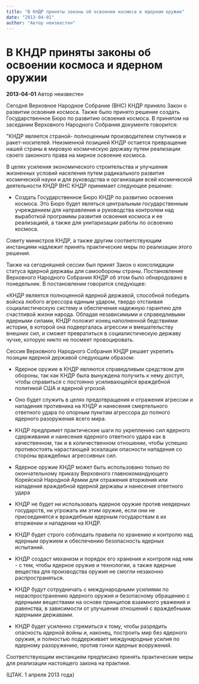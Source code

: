 ```yaml
---
title: "В КНДР приняты законы об освоении космоса и ядерном оружии"
date: "2013-04-01"
author: "Автор неизвестен"
---
```


# В КНДР приняты законы об освоении космоса и ядерном оружии

**2013-04-01** Автор неизвестен

Сегодня Верховное Народное Собрание (ВНС) КНДР приняло Закон о развитии освоения космоса. Также было принято решение создать Государственное Бюро по развитию освоения космоса. В принятом на заседании Верховного Народного Собрания документе говорится:

 "КНДР является страной- полноценным производителем спутников и ракет-носителей. Неизменной позицией КНДР остается превращение нашей страны в мировую космическую державу путем реализации своего законного права на мирное освоение космоса.

В целях усиления экономического строительства и улучшения жизненных условий населения путем радикального развития космической науки и для руководства и организации всей космической деятельности КНДР ВНС КНДР принимает следующее решение:

 - Создать Государственное Бюро КНДР по развитию освоения космоса. Это Бюро будет являться центральным государственным учреждением для направления и руководства контролем над выработкой программы развития освоения космоса и ее реализацией, а также для унитаризации работы по освоению космоса.

Совету министров КНДР, а также другим соответствующим инстанциям надлежит принять практические меры по реализации этого решения.

Также на сегодняшней сессии был принят Закон о консолидации статуса ядерной державы для самообороны страны. Постановление Верховного Народного Собрания КНДР об этом было обнародовано в понедельник. В постановлении говорится следующее:

 «КНДР является полноценной ядерной державой, способной победить войска любого агрессора единым ударом, твердо отстаивая социалистическую систему и обеспечения надежную гарантию для счастливой жизни народа. Обладая независимыми и справедливыми ядерными силами, КНДР положит конец наполненной бедствиями истории, в которой она подвергалась агрессии и вмешательству внешних сил, и сможет превратиться в социалистическую державу чучхе, которую никто не посмеет провоцировать.

Сессия Верховного Народного Собрания КНДР решает укрепить позиции ядерной державой следующим образом:

 - Ядерное оружие в КНДР являются справедливым средством для обороны, так как КНДР была вынуждена получить к нему доступ, чтобы справиться с постоянно усиливающейся враждебной политикой США и ядерной угрозой.

 - Оно будет служить в целях предотвращения и отражения агрессии и нападения противника на КНДР и нанесения смертельного ответного удара по опорным пунктам агрессора до полного ядерного разоружения всего мира.

 - КНДР предпримет практические шаги по укреплению сил ядерного сдерживания и нанесения ядерного ответного удара как в качественном, так и в количественном отношении, чтобы успешно противостоять нарастающей эскалации опасности нападения со стороны враждебных агрессивных сил.

 - Ядерное оружие КНДР может быть использовано только по окончательному приказу Верховного главнокомандующего Корейской Народной Армии для отражения вторжения или нападения враждебной ядерной державы и нанесения ответного удара

 - КНДР не будет ни использовать ядерное оружие против неядерных государств, ни угрожать им этим оружие, если они не присоединятся к враждебным ядерным государствам в их вторжении и нападении на КНДР.

 - КНДР будет строго соблюдать правила по хранению и контролю над ядерным оружием и обеспечению безопасность ядерных испытаний.

 - КНДР создаcт механизм и порядок его хранения и контроля над ним - с тем, чтобы ядерное оружие и технологии, а также ядерные вещества для производства оружия не смогли незаконно распространяться.

 - КНДР будут сотрудничать с международными усилиями по нераспространению ядерного оружия и безопасному обращению с ядерными веществами на основе принципов взаимного уважения и равенства, в зависимости от улучшения отношений с враждебными ядерными державами.

 - КНДР будет усиленно стремиться к тому, чтобы разрядить опасность ядерной войны и, наконец, построить мир без ядерного оружия, и полностью поддерживает международные усилия по ядерному разоружению, против гонки ядерных вооружений.

Соответствующим инстанциям предписано принять практические меры для реализации настоящего закона на практике.

 (ЦТАК. 1 апреля 2013 года)